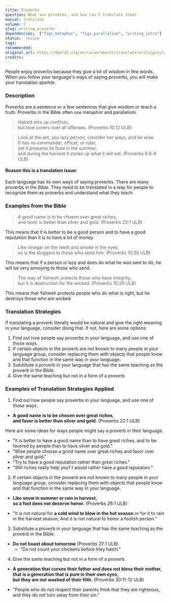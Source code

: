 ```yaml
---
title: Proverbs
question: What are proverbs, and how can I translate them?
manual: translate
volume: 2
slug: writing_proverbs
dependencies:  ["figs_metaphor", "figs_parallelism", "writing_intro"]
status:  review
tags: 
recommended: 
original_url: https://door43.org/en/ta/workbench/translate/writingstyles_proverbs
credits: 
---
```

People enjoy proverbs because they give a lot of wisdom in few words. When you follow your language's ways of saying proverbs, you will make your translation sparkle.

### Description

Proverbs are a sentence or a few sentences that give wisdom or teach a truth. Proverbs in the Bible often use metaphor and parallelism.
>Hatred stirs up conflicts,  
>but love covers over all offenses. (Proverbs 10:12 ULB)


>Look at the ant, you lazy person, consider her ways, and be wise.  
>It has no commander, officer, or ruler,  
>yet it prepares its food in the summer,  
>and during the harvest it stores up what it will eat. (Proverbs 6:6-8 ULB)

 
#### Reason this is a translation issue:

Each language has its own ways of saying proverbs. There are many proverbs in the Bible. They need to be translated in a way for people to recognize them as proverbs and understand what they teach.

### Examples from the Bible

>A good name is to be chosen over great riches,  
>and favor is better than silver and gold. (Proverbs 22:1 ULB)

This means that it is better to be a good person and to have a good reputation than it is to have a lot of money. 
>Like vinegar on the teeth and smoke in the eyes,  
>so is the sluggard to those who send him. (Proverbs 10:26 ULB)

This means that if  a person is lazy and does do what he was sent to do, he will be very annoying to those who send.
>The way of Yahweh protects those who have integrity,  
>but it is destruction for the wicked. (Proverbs 10:29 ULB)

This means that Yahweh protects people who do what is right, but he destroys those who are wicked.
 
### Translation Strategies

If translating a proverb literally would be natural and give the right meaning in your language, consider doing that. If not, here are some options: 

  1. Find out how people say proverbs in your language, and use one of those ways. 
  1. If certain objects in the proverb are not known to many people in your language group, consider replacing them with objects that people know and that function in the same way in your language. 
  1. Substitute a proverb in your language that has the same teaching as the proverb in the Bible.
  1. Give the same teaching but not in a form of a proverb.

### Examples of Translation Strategies Applied

1) Find out how people say proverbs in your language, and use one of those ways. 

  * **A good name is to be chosen over great riches,**  
**and favor is better than silver and gold.** (Proverbs 22:1 ULB) 

Here are some ideas for ways people might say a proverb in their language.

  * "It is better to have a good name than to have great riches, and to be favored by people than to have silver and gold." 
  * "Wise people choose a good name over great riches and favor over silver and gold."
  * "Try to have a good reputation rather than great riches."
  * "Will riches really help you? I would rather have a good reputation."

2) If certain objects in the proverb are not known to many people in your language group, consider replacing them with objects that people know and that function in the same way in your language. 

 * **Like __snow in summer__ or rain in harvest,**  
**so a fool does not deserve honor.** (Proverbs 26:1 ULB)

  * "It is not natural for __a cold wind to blow in the hot season__ or for it to rain in the harvest season; And it is not natural to honor a foolish person."

3) Substitute a proverb in your language that has the same teaching as the proverb in the Bible.

  * **Do not boast about tomorrow** (Proverbs 27:1 ULB)
      * "Do not count your chickens before they hatch."

4) Give the same teaching but not in a form of a proverb.

  * **A generation that curses their father and does not bless their mother,**  
**that is a generation that is pure in their own eyes,**  
**but they are not washed of their filth.** (Proverbs 30:11-12 ULB)


  * "People who do not respect their parents think that they are righteous, and they do not turn away from their sin."

